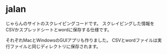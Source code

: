 # jalan
じゃらんのサイトのスクレイピングコードです。
スクレイピングした情報をCSVかスプレッドシートとwordに保存する仕様です。

それぞれMacとWindowsのGUIアプリも作りました。
CSVとwordファイルは実行ファイルと同じディレクトリに保存されます。
